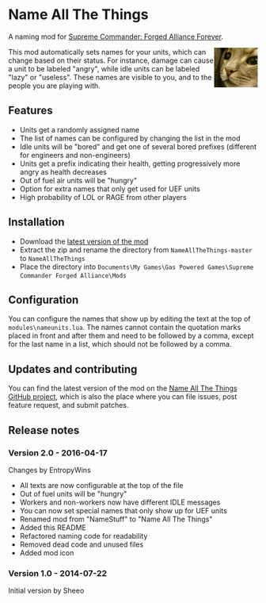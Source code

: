 # Name All The Things

A naming mod for [Supreme Commander: Forged Alliance Forever][FAF].

<img align="right" src="icon.PNG">

This mod automatically sets names for your units, which can change based on their status. For
instance, damage can cause a unit to be labeled "angry", while idle units can be labeled "lazy"
or "useless". These names are visible to you, and to the people you are playing with.

## Features

* Units get a randomly assigned name
* The list of names can be configured by changing the list in the mod
* Idle units will be "bored" and get one of several bored prefixes (different for engineers and non-engineers)
* Units get a prefix indicating their health, getting progressively more angry as health decreases
* Out of fuel air units will be "hungry"
* Option for extra names that only get used for UEF units
* High probability of LOL or RAGE from other players

## Installation

* Download the [latest version of the mod][download]
* Extract the zip and rename the directory from `NameAllTheThings-master` to `NameAllTheThings`
* Place the directory into `Documents\My Games\Gas Powered Games\Supreme Commander Forged Alliance\Mods`

## Configuration

You can configure the names that show up by editing the text at the top of `modules\nameunits.lua`.
The names cannot contain the quotation marks placed in front and after them and need to be followed
by a comma, except for the last name in a list, which should not be followed by a comma.

## Updates and contributing

You can find the latest version of the mod on the [Name All The Things GitHub project][GitHub], which is
also the place where you can file issues, post feature request, and submit patches.

## Release notes

### Version 2.0 - 2016-04-17

Changes by EntropyWins

* All texts are now configurable at the top of the file
* Out of fuel units will be "hungry"
* Workers and non-workers now have different IDLE messages
* You can now set special names that only show up for UEF units
* Renamed mod from "NameStuff" to "Name All The Things"
* Added this README
* Refactored naming code for readability
* Removed dead code and unused files
* Added mod icon

### Version 1.0 - 2014-07-22

Initial version by Sheeo

[FAF]: http://www.faforever.com/
[download]: https://github.com/JeroenDeDauw/NameAllTheThings/archive/master.zip
[GitHub]: https://github.com/JeroenDeDauw/NameAllTheThings
